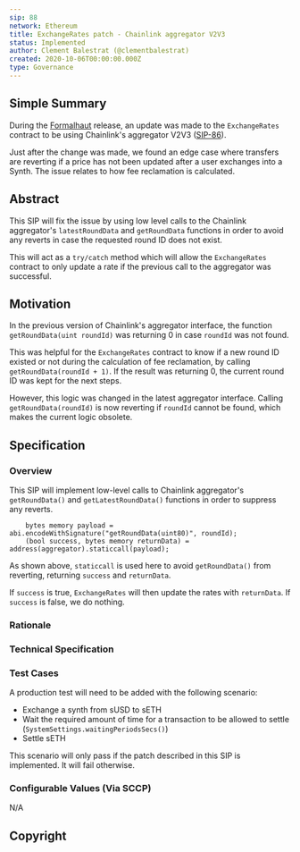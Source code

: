 ```yaml
---
sip: 88
network: Ethereum
title: ExchangeRates patch - Chainlink aggregator V2V3
status: Implemented
author: Clement Balestrat (@clementbalestrat)
created: 2020-10-06T00:00:00.000Z
type: Governance
---
```


## Simple Summary

<!--"If you can't explain it simply, you don't understand it well enough." Simply describe the outcome the proposed changes intends to achieve. This should be non-technical and accessible to a casual community member.-->

During the [Formalhaut](https://blog.synthetix.io/the-fomalhaut-release/) release, an update was made to the `ExchangeRates` contract to be using Chainlink's aggregator V2V3 ([SIP-86](https://sips.synthetix.io/sips/sip-86)).

Just after the change was made, we found an edge case where transfers are reverting if a price has not been updated after a user exchanges into a Synth. The issue relates to how fee reclamation is calculated.

## Abstract

<!--A short (~200 word) description of the proposed change, the abstract should clearly describe the proposed change. This is what *will* be done if the SIP is implemented, not *why* it should be done or *how* it will be done. If the SIP proposes deploying a new contract, write, "we propose to deploy a new contract that will do x".-->

This SIP will fix the issue by using low level calls to the Chainlink aggregator's `latestRoundData` and `getRoundData` functions in order to avoid any reverts in case the requested round ID does not exist.

This will act as a `try/catch` method which will allow the `ExchangeRates` contract to only update a rate if the previous call to the aggregator was successful.

## Motivation

<!--This is the problem statement. This is the *why* of the SIP. It should clearly explain *why* the current state of the protocol is inadequate.  It is critical that you explain *why* the change is needed, if the SIP proposes changing how something is calculated, you must address *why* the current calculation is inaccurate or wrong. This is not the place to describe how the SIP will address the issue!-->

In the previous version of Chainlink's aggregator interface, the function `getRoundData(uint roundId)` was returning 0 in case `roundId` was not found.

This was helpful for the `ExchangeRates` contract to know if a new round ID existed or not during the calculation of fee reclamation, by calling `getRoundData(roundId + 1)`. If the result was returning 0, the current round ID was kept for the next steps.

However, this logic was changed in the latest aggregator interface. Calling `getRoundData(roundId)` is now reverting if `roundId` cannot be found, which makes the current logic obsolete.

## Specification

<!--The specification should describe the syntax and semantics of any new feature, there are five sections
1. Overview
2. Rationale
3. Technical Specification
4. Test Cases
5. Configurable Values
-->

### Overview

<!--This is a high level overview of *how* the SIP will solve the problem. The overview should clearly describe how the new feature will be implemented.-->

This SIP will implement low-level calls to Chainlink aggregator's `getRoundData()` and `getLatestRoundData()` functions in order to suppress any reverts.

```
    bytes memory payload = abi.encodeWithSignature("getRoundData(uint80)", roundId);
    (bool success, bytes memory returnData) = address(aggregator).staticcall(payload);
```

As shown above, `staticcall` is used here to avoid `getRoundData()` from reverting, returning `success` and `returnData`.

If `success` is true, `ExchangeRates` will then update the rates with `returnData`.
If `success` is false, we do nothing.

### Rationale

<!--This is where you explain the reasoning behind how you propose to solve the problem. Why did you propose to implement the change in this way, what were the considerations and trade-offs. The rationale fleshes out what motivated the design and why particular design decisions were made. It should describe alternate designs that were considered and related work. The rationale may also provide evidence of consensus within the community, and should discuss important objections or concerns raised during discussion.-->

### Technical Specification

<!--The technical specification should outline the public API of the changes proposed. That is, changes to any of the interfaces Synthetix currently exposes or the creations of new ones.-->

### Test Cases

<!--Test cases for an implementation are mandatory for SIPs but can be included with the implementation..-->

A production test will need to be added with the following scenario:

- Exchange a synth from sUSD to sETH
- Wait the required amount of time for a transaction to be allowed to settle (`SystemSettings.waitingPeriodsSecs()`)
- Settle sETH

This scenario will only pass if the patch described in this SIP is implemented. It will fail otherwise.

### Configurable Values (Via SCCP)

<!--Please list all values configurable via SCCP under this implementation.-->

N/A

## Copyright
